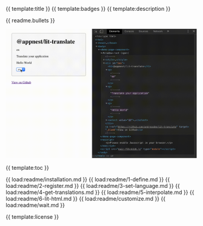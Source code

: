 {{ template:title }}
{{ template:badges }}
{{ template:description }}

{{ readme.bullets }}

<img src="https://raw.githubusercontent.com/andreasbm/lit-translate/master/example.gif" width="600">

{{ template:toc }}

{{ load:readme/installation.md }}
{{ load:readme/1-define.md }}
{{ load:readme/2-register.md }}
{{ load:readme/3-set-language.md }}
{{ load:readme/4-get-translations.md }}
{{ load:readme/5-interpolate.md }}
{{ load:readme/6-lit-html.md }}
{{ load:readme/customize.md }}
{{ load:readme/wait.md }}

{{ template:license }}